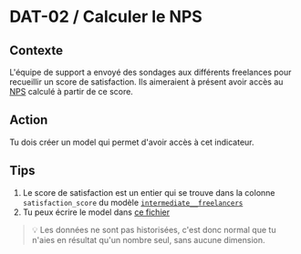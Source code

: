# **DAT-02** / Calculer le NPS

## Contexte
L'équipe de support a envoyé des sondages aux différents freelances pour recueillir un score de satisfaction. 
Ils aimeraient à présent avoir accès au [NPS](https://www.qualtrics.com/fr/gestion-de-l-experience/client/nps/) calculé à partir de ce score.


## Action
Tu dois créer un model qui permet d'avoir accès à cet indicateur.


## Tips
1) Le score de satisfaction est un entier qui se trouve dans la colonne `satisfaction_score` du modèle [`intermediate__freelancers`](../dbt/models/intermediate/intermediate__freelancers.sql#L11)
2) Tu peux écrire le model dans [ce fichier](../../dbt/models/marts/kpi/marts__kpi__nps.sql)

> 💡 Les données ne sont pas historisées, c'est donc normal que tu n'aies en résultat qu'un nombre seul, sans aucune dimension.
